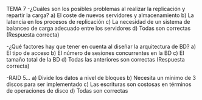 TEMA 7
-¿Cuáles son los posibles problemas al realizar la replicación y repartir la carga?
	a) El coste de nuevos servidores y almacenamiento
	b) La latencia en los procesos de replicación
	c) La necesidad de un sistema de balanceo de carga adecuado entre los servidores
	d) Todas son correctas (Respuesta correcta)


-¿Qué factores hay que tener en cuenta al diseñar la arquitectura de BD?
	a) El tipo de acceso
	b) El número de sesiones concurrentes en la BD
	c) El tamaño total de la BD
	d) Todas las anteriores son correctas (Respuesta correcta)

-RAID 5…
	a) Divide los datos a nivel de bloques
	b) Necesita un mínimo de 3 discos para ser implementado
	c) Las escrituras son costosas en términos de operaciones de disco
	d) Todas son correctas
